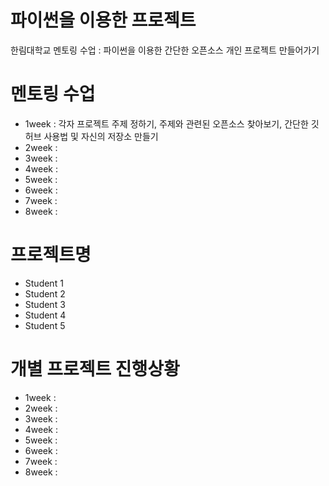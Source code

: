 # 파이썬을 이용한 프로젝트

한림대학교 멘토링 수업 : 파이썬을 이용한 간단한 오픈소스 개인 프로젝트 만들어가기

# 멘토링 수업
- 1week : 각자 프로젝트 주제 정하기, 주제와 관련된 오픈소스 찾아보기, 간단한 깃허브 사용법 및 자신의 저장소 만들기
- 2week :
- 3week :
- 4week :
- 5week :
- 6week :
- 7week :
- 8week :

# 프로젝트명 
- Student 1
- Student 2
- Student 3
- Student 4
- Student 5

# 개별 프로젝트 진행상황
- 1week :
- 2week :
- 3week :
- 4week :
- 5week :
- 6week :
- 7week :
- 8week :
